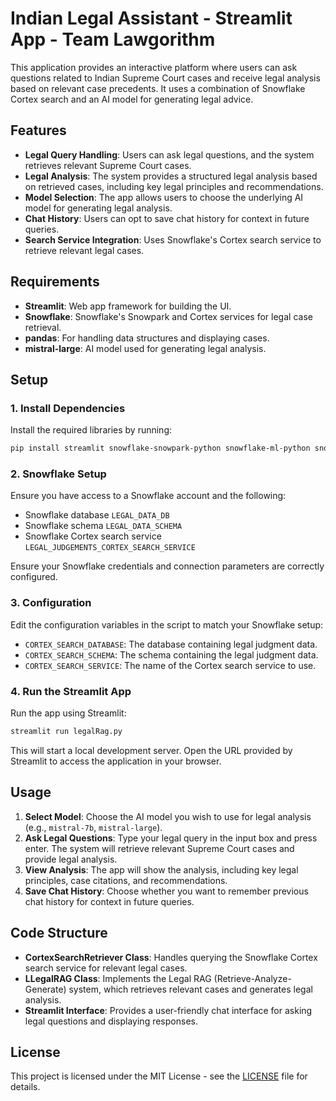 
# Indian Legal Assistant - Streamlit App - Team Lawgorithm

This application provides an interactive platform where users can ask questions related to Indian Supreme Court cases and receive legal analysis based on relevant case precedents. It uses a combination of Snowflake Cortex search and an AI model for generating legal advice.

## Features

- **Legal Query Handling**: Users can ask legal questions, and the system retrieves relevant Supreme Court cases.
- **Legal Analysis**: The system provides a structured legal analysis based on retrieved cases, including key legal principles and recommendations.
- **Model Selection**: The app allows users to choose the underlying AI model for generating legal analysis.
- **Chat History**: Users can opt to save chat history for context in future queries.
- **Search Service Integration**: Uses Snowflake's Cortex search service to retrieve relevant legal cases.

## Requirements

- **Streamlit**: Web app framework for building the UI.
- **Snowflake**: Snowflake's Snowpark and Cortex services for legal case retrieval.
- **pandas**: For handling data structures and displaying cases.
- **mistral-large**: AI model used for generating legal analysis.

## Setup

### 1. Install Dependencies

Install the required libraries by running:

```bash
pip install streamlit snowflake-snowpark-python snowflake-ml-python snowflake.core -q
```

### 2. Snowflake Setup

Ensure you have access to a Snowflake account and the following:

- Snowflake database `LEGAL_DATA_DB`
- Snowflake schema `LEGAL_DATA_SCHEMA`
- Snowflake Cortex search service `LEGAL_JUDGEMENTS_CORTEX_SEARCH_SERVICE`

Ensure your Snowflake credentials and connection parameters are correctly configured.

### 3. Configuration

Edit the configuration variables in the script to match your Snowflake setup:

- `CORTEX_SEARCH_DATABASE`: The database containing legal judgment data.
- `CORTEX_SEARCH_SCHEMA`: The schema containing the legal judgment data.
- `CORTEX_SEARCH_SERVICE`: The name of the Cortex search service to use.

### 4. Run the Streamlit App

Run the app using Streamlit:

```bash
streamlit run legalRag.py
```

This will start a local development server. Open the URL provided by Streamlit to access the application in your browser.

## Usage

1. **Select Model**: Choose the AI model you wish to use for legal analysis (e.g., `mistral-7b`, `mistral-large`).
2. **Ask Legal Questions**: Type your legal query in the input box and press enter. The system will retrieve relevant Supreme Court cases and provide legal analysis.
3. **View Analysis**: The app will show the analysis, including key legal principles, case citations, and recommendations.
4. **Save Chat History**: Choose whether you want to remember previous chat history for context in future queries.

## Code Structure

- **CortexSearchRetriever Class**: Handles querying the Snowflake Cortex search service for relevant legal cases.
- **LLegalRAG Class**: Implements the Legal RAG (Retrieve-Analyze-Generate) system, which retrieves relevant cases and generates legal analysis.
- **Streamlit Interface**: Provides a user-friendly chat interface for asking legal questions and displaying responses.

## License

This project is licensed under the MIT License - see the [LICENSE](LICENSE) file for details.
```
